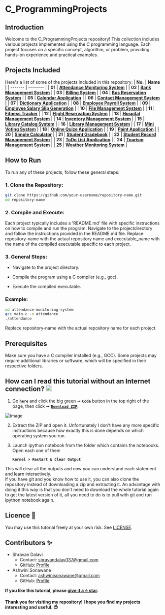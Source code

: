 # C_ProgrammingProjects
## Introduction

Welcome to the C_ProgrammingProjects repository! This collection includes various projects implemented using the C programming language. Each project focuses on a specific concept, algorithm, or problem, providing hands-on experience and practical examples.

## Projects Included

Here's a list of some of the projects included in this repository: 
| **No.** | **Name** | 
| ------- | -------- | 
|	**01**	| **[Attendance Monitoring System](https://github.com/ShravanDalavi/C_ProgrammingProjects/tree/main/projects/Attendance%20Monitoring%20System)** |
|	**02**	| **[Bank Management System](https://github.com/ShravanDalavi/C_ProgrammingProjects/tree/main/projects/Bank%20Management%20System)** |
|	**03**	| **[Billing System](https://github.com/ShravanDalavi/C_ProgrammingProjects/tree/main/projects/Billing%20System)** |
|	**04**	| **[Bus Reservation System](https://github.com/ShravanDalavi/C_ProgrammingProjects/tree/main/projects/Bus%20Reservation%20System)** |
|	**05**	| **[Calendar Application](https://github.com/ShravanDalavi/C_ProgrammingProjects/tree/main/projects/Calendar%20Application)** |
|	**06**	| **[Contact Management System](https://github.com/ShravanDalavi/C_ProgrammingProjects/tree/main/projects/Contact%20Management%20System)** |
|	**07**	| **[Dictionary Application](https://github.com/ShravanDalavi/C_ProgrammingProjects/tree/main/projects/Dictionary%20Application)** |
|	**08**	| **[Employee Payroll System](https://github.com/ShravanDalavi/C_ProgrammingProjects/tree/main/projects/Employee%20Payroll%20System)** |
|	**09**	| **[Employee Salary Slip Generation](https://github.com/ShravanDalavi/C_ProgrammingProjects/tree/main/projects/Employee%20Salary%20Slip%20Generation)** |
|	**10**	| **[File Management System](https://github.com/ShravanDalavi/C_ProgrammingProjects/tree/main/projects/File%20Management%20System)** |
|	**11**	| **[Fitness Tracker](https://github.com/ShravanDalavi/C_ProgrammingProjects/tree/main/projects/Fitness%20Tracker)** |
|	**12**	| **[Flight Reservation System](https://github.com/ShravanDalavi/C_ProgrammingProjects/tree/main/projects/Flight%20Reservation%20System)** |
|	**13**	| **[Hospital Management System](https://github.com/ShravanDalavi/C_ProgrammingProjects/tree/main/projects/Hospital%20Management%20System)** |
|	**14**	| **[Inventory Management System](https://github.com/ShravanDalavi/C_ProgrammingProjects/tree/main/projects/Inventory%20Management%20System)** |
|	**15**	| **[Library Catalog System](https://github.com/ShravanDalavi/C_ProgrammingProjects/tree/main/projects/Library%20Catalog%20System)** |
|	**16**	| **[Library Management System](https://github.com/ShravanDalavi/C_ProgrammingProjects/tree/main/projects/Library%20Management%20System)** |
|	**17**	| **[Mini Voting System](https://github.com/ShravanDalavi/C_ProgrammingProjects/tree/main/projects/Mini%20Voting%20System)** |
|	**18**	| **[Online Quize Application](https://github.com/ShravanDalavi/C_ProgrammingProjects/tree/main/projects/Mini%20Voting%20System)** |
|	**19**	| **[Paint Application](https://github.com/ShravanDalavi/C_ProgrammingProjects/tree/main/projects/Paint%20Application)** |
|	**20**	| **[Simple Calculator](https://github.com/ShravanDalavi/C_ProgrammingProjects/tree/main/projects/Simple%20Calculator)** |
|	**21**	| **[Student Gradebook](https://github.com/ShravanDalavi/C_ProgrammingProjects/tree/main/projects/Student%20Gradebook)** |
|	**22**	| **[Student Record Management System](https://github.com/ShravanDalavi/C_ProgrammingProjects/tree/main/projects/Student%20Record%20Management%20System)** |
|	**23**	| **[ToDo List Application](https://github.com/ShravanDalavi/C_ProgrammingProjects/tree/main/projects/Todo%20List%20Application)** |
|	**24**	| **[Tourism Management System](https://github.com/ShravanDalavi/C_ProgrammingProjects/tree/main/projects/Tourism%20Management%20System)** |
|	**25**	| **[Weather Monitoring System](https://github.com/ShravanDalavi/C_ProgrammingProjects/tree/main/projects/Weather%20Monitoring%20System)** | 

## How to Run
To run any of these projects, follow these general steps:
### 1. Clone the Repository:
  ```sh
git clone https://github.com/your-username/repository-name.git
cd repository-name
  ```
### 2. Compile and Execute:
Each project typically includes a 'README.md' file with specific instructions on how to compile and run the program. Navigate to the projectdirectory and follow the instructions provided in the README.md file.
Replace repository-name with the actual repository name and executable_name with the name of the compiled executable specific to each project.

### 3. General Steps:
- Navigate to the project directory.

- Compile the program using a C compiler (e.g., gcc).

- Execute the compiled executable.

### Example:
 ```sh
cd attendance-monitoring-system
gcc main.c -o attendance
./attendance
 ```
Replace repository-name with the actual repository name for each project.

## Prerequisites
Make sure you have a C compiler installed (e.g., GCC). Some projects may require additional libraries or software, which will be specified in their respective folders.

## How can I read this tutorial without an Internet connection? <img alt="GIF" src="https://github.com/TheDudeThatCode/TheDudeThatCode/blob/master/Assets/hmm.gif" width="20" />

1. Go [**`here`**](https://github.com/ShravanDalavi/C_ProgrammingProjects) and click the big green ➞  **`Code`** button in the top right of the page, then click ➞ [**`Download ZIP`**](https://github.com/shravandalavi/C_ProgrammingProjects/archive/refs/heads/main.zip).

  ![image](https://github.com/ShravanDalavi/Simple-Python-Mini-Projects/assets/172488772/fe6f519f-afbd-49d1-9efc-5f6b5f234340)
  
2. Extract the ZIP and open it. Unfortunately I don't have any more specific instructions because how exactly this is done depends on which operating system you run.    
3. Launch ipython notebook from the folder which contains the notebooks. Open each one of them
  
    **`Kernel > Restart & Clear Output`**
    
This will clear all the outputs and now you can understand each statement and learn interactively.
<br>
If you have git and you know how to use it, you can also clone the repository instead of downloading a zip and extracting it. An advantage with doing it this way is that you don't need to download the whole tutorial again to get the latest version of it, all you need to do is to pull with git and run ipython notebook again.
## Licence 📜
You may use this tutorial freely at your own risk. See [LICENSE](./LICENSE).
## Contributors ✨
- Shravan Dalavi
  - Contact: shravandalavi137@gmail.com
  - GitHub: [Profile](https://github.com/ShravanDalavi)
- Ashwini Sonawane
  - Contact: ashwinisonawane@gmail.com
  - GitHub:  [Profile](https://github.com/SonawaneAshwini)
    
**If you like this tutorial, please [give it a ⭐ star](https://github.com/ShravanDalavi/C_ProgrammingProjects).**

**Thank you for visiting my repository! I hope you find my projects interesting and useful. 😊**

